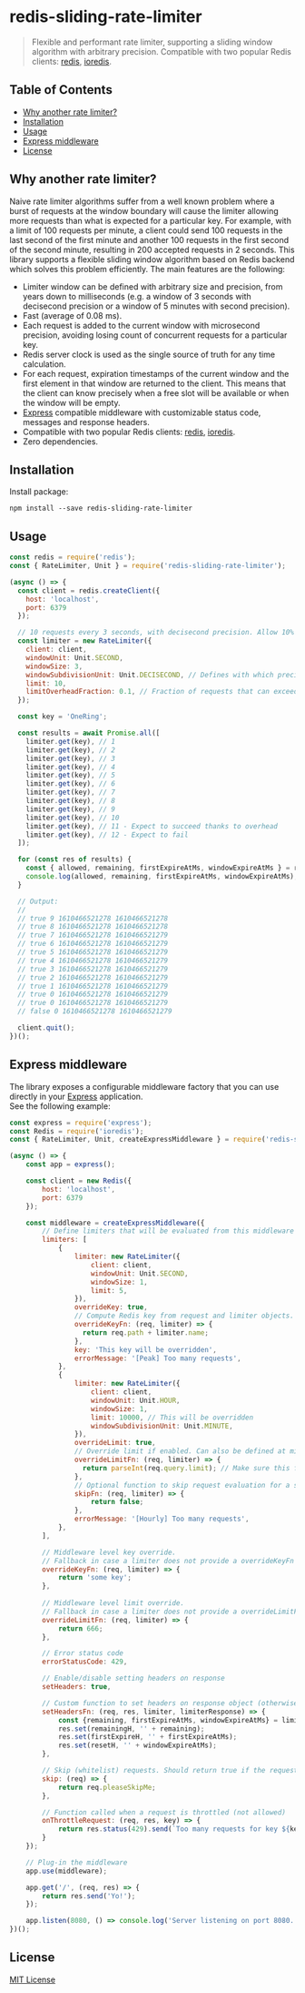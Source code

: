 # redis-sliding-rate-limiter
> Flexible and performant rate limiter, supporting a sliding window algorithm 
> with arbitrary precision. Compatible with two popular Redis clients: 
> [redis](https://www.npmjs.com/package/redis), [ioredis](https://www.npmjs.com/package/ioredis).  

## Table of Contents

<!-- toc -->
* [Why another rate limiter?](#why-another-rate-limiter)
* [Installation](#installation)
* [Usage](#usage)
* [Express middleware](#express-middleware)
* [License](#license)
<!-- toc stop -->

## Why another rate limiter?
Naive rate limiter algorithms suffer from a well known problem where a burst of requests at the window boundary will
cause the limiter allowing more requests than what is expected for a particular key. For example, with a limit
of 100 requests per minute, a client could send 100 requests in the last second of the first minute and another 100 
requests in the first second of the second minute, resulting in 200 accepted requests in 2 seconds.
This library supports a flexible sliding window algorithm based on Redis backend which solves this problem efficiently.
The main features are the following:

* Limiter window can be defined with arbitrary size and precision, from years down to milliseconds 
  (e.g. a window of 3 seconds with decisecond precision or a window of 5 minutes with second precision).
* Fast (average of 0.08 ms).
* Each request is added to the current window with microsecond precision, avoiding losing count of concurrent requests
  for a particular key.
* Redis server clock is used as the single source of truth for any time calculation.  
* For each request, expiration timestamps of the current window and the first element in that window are
  returned to the client. This means that the client can know precisely when a free slot will be available or when 
  the window will be empty.
* [Express](https://www.npmjs.com/package/express) compatible middleware with customizable status code, messages 
  and response headers.
* Compatible with two popular Redis clients: [redis](https://www.npmjs.com/package/redis), [ioredis](https://www.npmjs.com/package/ioredis).
* Zero dependencies.


## Installation
Install package:
```shell
npm install --save redis-sliding-rate-limiter
```


## Usage
```js
const redis = require('redis');
const { RateLimiter, Unit } = require('redis-sliding-rate-limiter');

(async () => {
  const client = redis.createClient({
    host: 'localhost',
    port: 6379
  });

  // 10 requests every 3 seconds, with decisecond precision. Allow 10% of requests to exceed the limit.
  const limiter = new RateLimiter({
    client: client,
    windowUnit: Unit.SECOND,
    windowSize: 3,
    windowSubdivisionUnit: Unit.DECISECOND, // Defines with which precision elements would expire in the current window
    limit: 10,
    limitOverheadFraction: 0.1, // Fraction of requests that can exceed the limit, rounded down (10 * 0.1 = 1 in this example)
  });

  const key = 'OneRing';

  const results = await Promise.all([
    limiter.get(key), // 1
    limiter.get(key), // 2
    limiter.get(key), // 3
    limiter.get(key), // 4
    limiter.get(key), // 5
    limiter.get(key), // 6
    limiter.get(key), // 7
    limiter.get(key), // 8
    limiter.get(key), // 9
    limiter.get(key), // 10
    limiter.get(key), // 11 - Expect to succeed thanks to overhead
    limiter.get(key), // 12 - Expect to fail
  ]);

  for (const res of results) {
    const { allowed, remaining, firstExpireAtMs, windowExpireAtMs } = res;
    console.log(allowed, remaining, firstExpireAtMs, windowExpireAtMs);
  }

  // Output:
  //
  // true 9 1610466521278 1610466521278
  // true 8 1610466521278 1610466521278
  // true 7 1610466521278 1610466521279
  // true 6 1610466521278 1610466521279
  // true 5 1610466521278 1610466521279
  // true 4 1610466521278 1610466521279
  // true 3 1610466521278 1610466521279
  // true 2 1610466521278 1610466521279
  // true 1 1610466521278 1610466521279
  // true 0 1610466521278 1610466521279
  // true 0 1610466521278 1610466521279
  // false 0 1610466521278 1610466521279

  client.quit();
})();
```


## Express middleware
The library exposes a configurable middleware factory that you can use directly in your 
[Express](https://www.npmjs.com/package/express) application. <br>
See the following example:

```js
const express = require('express');
const Redis = require('ioredis');
const { RateLimiter, Unit, createExpressMiddleware } = require('redis-sliding-rate-limiter');

(async () => {
    const app = express();

    const client = new Redis({
        host: 'localhost',
        port: 6379
    });

    const middleware = createExpressMiddleware({
        // Define limiters that will be evaluated from this middleware for each request
        limiters: [
            {
                limiter: new RateLimiter({
                    client: client,
                    windowUnit: Unit.SECOND,
                    windowSize: 1,
                    limit: 5,
                }),
                overrideKey: true,
                // Compute Redis key from request and limiter objects. Can also be defined at middleware level (see below).
                overrideKeyFn: (req, limiter) => {
                  return req.path + limiter.name;
                },
                key: 'This key will be overridden',
                errorMessage: '[Peak] Too many requests',
            },
            {
                limiter: new RateLimiter({
                    client: client,
                    windowUnit: Unit.HOUR,
                    windowSize: 1,
                    limit: 10000, // This will be overridden
                    windowSubdivisionUnit: Unit.MINUTE,
                }),
                overrideLimit: true,
                // Override limit if enabled. Can also be defined at middleware level (see below).
                overrideLimitFn: (req, limiter) => {
                  return parseInt(req.query.limit); // Make sure this function returns a positive integer...    
                },
                // Optional function to skip request evaluation for a specific limiter. Should return true if the evaluation must be skipped, false otherwise.
                skipFn: (req, limiter) => {
                    return false;    
                },
                errorMessage: '[Hourly] Too many requests',
            },
        ],

        // Middleware level key override. 
        // Fallback in case a limiter does not provide a overrideKeyFn function and has overrideKey enabled.
        overrideKeyFn: (req, limiter) => {
            return 'some key';
        },
      
        // Middleware level limit override.
        // Fallback in case a limiter does not provide a overrideLimitFn function and has overrideLimit enabled.
        overrideLimitFn: (req, limiter) => {
            return 666;    
        },

        // Error status code
        errorStatusCode: 429,

        // Enable/disable setting headers on response
        setHeaders: true,

        // Custom function to set headers on response object (otherwise default headers will be used)
        setHeadersFn: (req, res, limiter, limiterResponse) => {
            const {remaining, firstExpireAtMs, windowExpireAtMs} = limiterResponse;
            res.set(remainingH, '' + remaining);
            res.set(firstExpireH, '' + firstExpireAtMs);
            res.set(resetH, '' + windowExpireAtMs);
        },

        // Skip (whitelist) requests. Should return true if the request must be skipped, false otherwise
        skip: (req) => {
            return req.pleaseSkipMe;      
        },

        // Function called when a request is throttled (not allowed)
        onThrottleRequest: (req, res, key) => {
            return res.status(429).send(`Too many requests for key ${key}`);
        }
    });

    // Plug-in the middleware
    app.use(middleware);

    app.get('/', (req, res) => {
        return res.send('Yo!');
    });

    app.listen(8080, () => console.log('Server listening on port 8080...'));
})();
```


## License
[MIT License](http://en.wikipedia.org/wiki/MIT_License)
